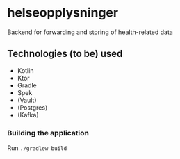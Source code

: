# helseopplysninger
Backend for forwarding and storing of health-related data

## Technologies (to be) used
* Kotlin
* Ktor
* Gradle
* Spek
* (Vault)
* (Postgres)
* (Kafka)

### Building the application
Run `./gradlew build`